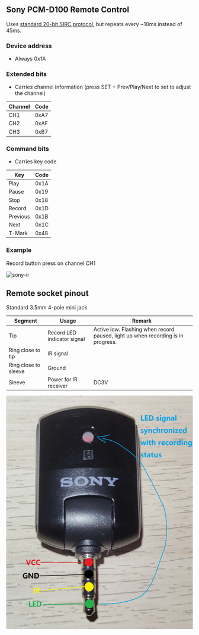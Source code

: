 ## Sony PCM-D100 Remote Control
Uses [standard 20-bit SIRC protocol](https://www.sbprojects.net/knowledge/ir/sirc.php), but repeats every ~10ms instead of 45ms.

### Device address
- Always 0x1A

### Extended bits
- Carries channel information (press SET + Prev/Play/Next to set to adjust the channel)

|Channel|Code|
|-|-|
|CH1|0xA7|
|CH2|0xAF|
|CH3|0xB7|

### Command bits
- Carries key code

|Key|Code|
|-|-|
|Play|0x1A|
|Pause|0x19|
|Stop|0x18|
|Record|0x1D|
|Previous|0x1B|
|Next|0x1C|
|T-Mark|0x48|

### Example
Record button press on channel CH1

![sony-ir](assets/logic.jpg)


## Remote socket pinout

Standard 3.5mm 4-pole mini jack

|Segment|Usage|Remark|
|-|-|-|
|Tip|Record LED indicator signal|Active low. Flashing when record paused, light up when recording is in progress.|
|Ring close to tip|IR signal||
|Ring close to sleeve|Ground||
|Sleeve|Power for IR receiver|DC3V|

![receiver](assets/pinout.jpg)
